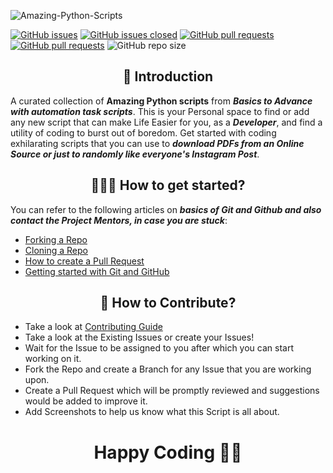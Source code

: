 ![Amazing-Python-Scripts](https://socialify.git.ci/Yashbhadiyadra/Amazing-Python-Scripts/image?description=1&forks=1&issues=1&language=1&logo=https%3A%2F%2Fuser-images.githubusercontent.com%2F55796944%2F104455539-7258a200-55cd-11eb-90dc-7c9981e73d72.png&owner=1&pulls=1&stargazers=1&theme=Light)

[![GitHub issues](https://img.shields.io/github/issues/Yashbhadiyadra/Amazing-Python-Scripts.svg)](https://github.com/Yashbhadiyadra/Amazing-Python-Scripts/issues)
[![GitHub issues closed](https://img.shields.io/github/issues-closed/Yashbhadiyadra/Amazing-Python-Scripts.svg)](https://github.com/Yashbhadiyadra/Amazing-Python-Scripts/issues?q=is%3Aissue+is%3Aclosed)
[![GitHub pull requests](https://img.shields.io/github/issues-pr/Yashbhadiyadra/Amazing-Python-Scripts.svg)](https://github.com/Yashbhadiyadra/Amazing-Python-Scripts/pulls)
[![GitHub pull requests](https://img.shields.io/github/issues-pr-closed/Yashbhadiyadra/Amazing-Python-Scripts.svg)](https://github.com/Yashbhadiyadra/Amazing-Python-Scripts/pulls?q=is%3Apr+is%3Aclosed) ![GitHub repo size](https://img.shields.io/github/repo-size/Yashbhadiyadra/Amazing-Python-Scripts?color=yellow) 

<h2 align=center> 📑 Introduction </h2>

A curated collection of **Amazing Python scripts** from **_Basics to Advance with automation task scripts_**. This is your Personal space to find or add any new script
that can make Life Easier for you, as a **_Developer_**, and find a utility of coding to burst out of boredom. Get started with coding exhilarating scripts that you can use to **_download PDFs from an Online Source or just to randomly like everyone's Instagram Post_**.

<h2 align=center> 👨🏻‍💻 How to get started? </h2> 

You can refer to the following articles on **_basics of Git and Github and also contact the Project Mentors, in case you are stuck_**:

- [Forking a Repo](https://help.github.com/en/github/getting-started-with-github/fork-a-repo)
- [Cloning a Repo](https://help.github.com/en/desktop/contributing-to-projects/creating-a-pull-request)
- [How to create a Pull Request](https://opensource.com/article/19/7/create-pull-request-github)
- [Getting started with Git and GitHub](https://towardsdatascience.com/getting-started-with-git-and-github-6fcd0f2d4ac6)


<h2 align=center> 📝 How to Contribute? </h2>  

- Take a look at [Contributing Guide](https://github.com/Yashbhadiyadra/Amazing-Python-Scripts/blob/master/CONTRIBUTING.md)
- Take a look at the Existing Issues or create your Issues!
- Wait for the Issue to be assigned to you after which you can start working on it.
- Fork the Repo and create a Branch for any Issue that you are working upon.
- Create a Pull Request which will be promptly reviewed and suggestions would be added to improve it.
- Add Screenshots to help us know what this Script is all about.


<h1 align=center>Happy Coding 👨‍💻 </h1>
